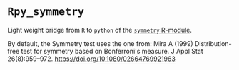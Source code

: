 # `Rpy_symmetry`
Light weight bridge from `R` to `python` of the [`symmetry` R-module](https://cran.r-project.org/web/packages/symmetry).


By default, the Symmetry test uses the one from:
Mira A (1999) Distribution-free test for symmetry based on Bonferroni's measure. J Appl Stat 26(8):959–972. https://doi.org/10.1080/02664769921963

